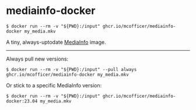 # mediainfo-docker

```shell
$ docker run --rm -v "${PWD}:/input" ghcr.io/mcofficer/mediainfo-docker my_media.mkv
```

A tiny, always-uptodate [MediaInfo](https://mediaarea.net/en/MediaInfo) image.

---

Always pull new versions:
```shell
$ docker run --rm -v "${PWD}:/input" --pull always ghcr.io/mcofficer/mediainfo-docker my_media.mkv
```

Or stick to a specific MediaInfo version:
```shell
$ docker run --rm -v "${PWD}:/input" ghcr.io/mcofficer/mediainfo-docker:23.04 my_media.mkv
```
